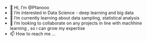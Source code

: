 - 👋 Hi, I’m @Pfanooo
- 👀 I’m interested in Data Science - deep learning and big data
- 🌱 I’m currently learning about data sampling, statistical analysis 
- 💞️ I’m looking to collaborate on any projects in line with machhine learning , so i can grow my expertise 
- 📫 How to reach me ...

<!---
Pfanooo/Pfanooo is a ✨ special ✨ repository because its `README.md` (this file) appears on your GitHub profile.
You can click the Preview link to take a look at your changes.
--->
